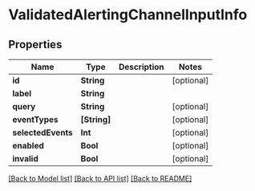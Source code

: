# ValidatedAlertingChannelInputInfo

## Properties
Name | Type | Description | Notes
------------ | ------------- | ------------- | -------------
**id** | **String** |  | [optional] 
**label** | **String** |  | 
**query** | **String** |  | [optional] 
**eventTypes** | **[String]** |  | [optional] 
**selectedEvents** | **Int** |  | [optional] 
**enabled** | **Bool** |  | [optional] 
**invalid** | **Bool** |  | [optional] 

[[Back to Model list]](../README.md#documentation-for-models) [[Back to API list]](../README.md#documentation-for-api-endpoints) [[Back to README]](../README.md)


